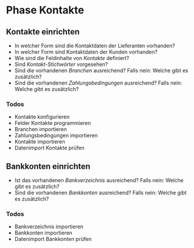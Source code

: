 # Phase Kontakte

## Kontakte einrichten

- In welcher Form sind die Kontaktdaten der Lieferanten vorhanden?
- In welcher Form sind Kontaktdaten der Kunden vorhanden?
- Wie sind die Feldinhalte von *Kontakte* definiert?
- Sind *Kontakt-Stichwörter* vorgesehen?
- Sind die vorhandenen *Branchen* ausreichend? Falls nein: Welche gibt es zusätzlich?
- Sind die vorhandenen *Zahlungsbedingungen* ausreichend? Falls nein: Welche gibt es zusätzlich?

### Todos

- Kontakte konfigurieren
- Felder Kontakte programmieren
- Branchen importieren
- Zahlungsbedingungen importieren
- Kontakte importieren
- Datenimport Kontakte prüfen

## Bankkonten einrichten

- Ist das vorhandenen *Bankverzeichnis* ausreichend? Falls nein: Welche gibt es zusätzlich?
- Sind die vorhandenen *Bankkonten* ausreichend? Falls nein: Welche gibt es zusätzlich?

### Todos

- Bankverzeichnis importieren
- Bankkonten importieren
- Datenimport Bankkonten prüfen

